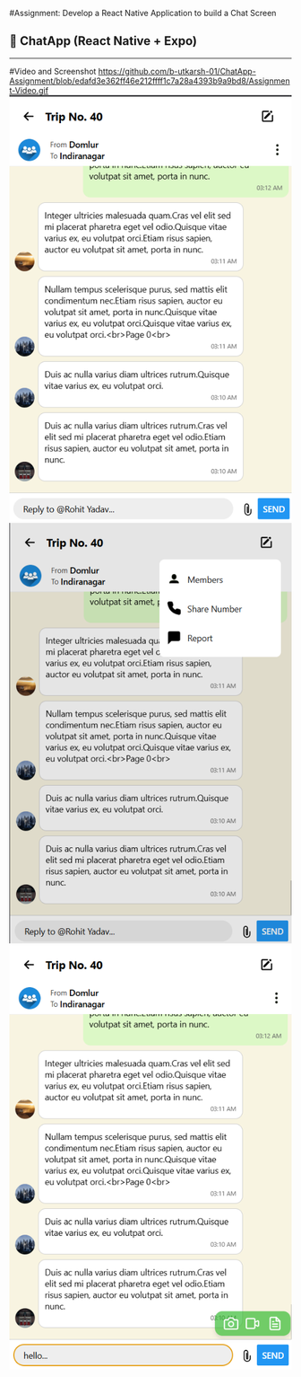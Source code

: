 #Assignment: Develop a React Native Application to build a Chat Screen 
## 📱 ChatApp (React Native + Expo)

---
#Video and Screenshot
https://github.com/b-utkarsh-01/ChatApp-Assignment/blob/edafd3e362ff46e212ffff1c7a28a4393b9a9bd8/Assignment-Video.gif
![alt text](https://github.com/b-utkarsh-01/ChatApp-Assignment/blob/main/assets/1image.png?raw=true)
![alt text](https://github.com/b-utkarsh-01/ChatApp-Assignment/blob/main/assets/2image.png?raw=true)
![alt text](https://github.com/b-utkarsh-01/ChatApp-Assignment/blob/main/assets/3image.png?raw=true)
